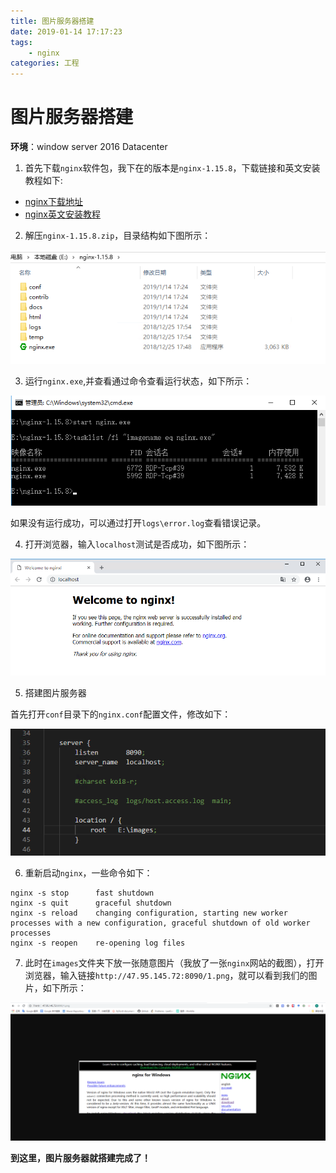 ```yaml
---
title: 图片服务器搭建
date: 2019-01-14 17:17:23
tags: 
    - nginx
categories: 工程
---
```


# 图片服务器搭建

**环境**：window server 2016 Datacenter

1. 首先下载`nginx`软件包，我下在的版本是`nginx-1.15.8`，下载链接和英文安装教程如下:

- [nginx下载地址](http://nginx.org/en/download.html) 
- [nginx英文安装教程](http://nginx.org/en/docs/windows.html) 
<!-- more --> 
2. 解压`nginx-1.15.8.zip`，目录结构如下图所示：  

![image](图片服务器搭建/1.png)

3. 运行`nginx.exe`,并查看通过命令查看运行状态，如下所示：  

![image](图片服务器搭建/2.png)

如果没有运行成功，可以通过打开`logs\error.log`查看错误记录。

4. 打开浏览器，输入`localhost`测试是否成功，如下图所示：

![image](图片服务器搭建/3.png)

5. 搭建图片服务器

首先打开`conf`目录下的`nginx.conf`配置文件，修改如下：

![image](图片服务器搭建/4.png)

6. 重新启动`nginx`，一些命令如下：


```
nginx -s stop	   fast shutdown
nginx -s quit	   graceful shutdown
nginx -s reload	   changing configuration, starting new worker processes with a new configuration, graceful shutdown of old worker processes
nginx -s reopen	   re-opening log files
```

7. 此时在`images`文件夹下放一张随意图片（我放了一张`nginx`网站的截图），打开浏览器，输入链接`http://47.95.145.72:8090/1.png`，就可以看到我们的图片，如下所示：

![image](图片服务器搭建/5.png)

**到这里，图片服务器就搭建完成了！**